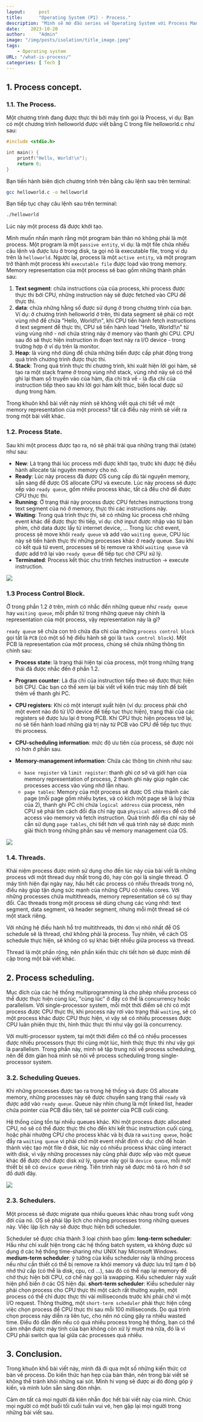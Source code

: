 ```yaml
---
layout:     post
title:      "Operating System (P1) - Process."
description: "Mình sẽ mở đầu series về Operating System với Process Management - một trong những phần quan trọng nhất trong nguyên lý hệ điều hành."
date:    2023-10-20
author:     "Admin"
image: "/img/posts/isolation/title_image.jpeg"
tags:
    - Operating system
URL: "/what-is-process/"
categories: [ Tech ]
---
```


## 1. Process concept.
### 1.1. The Process.
Một chương trình đang được thực thi bởi máy tính gọi là Process, ví dụ:
Bạn có một chương trình helloworld được viết bằng C trong file helloworld.c như sau:
```C
#include <stdio.h>

int main() {
    printf("Hello, World!\n");
    return 0;
}
```
Bạn tiến hành biên dịch chương trình trên bằng câu lệnh sau trên terminal:
```bash
gcc helloworld.c -o helloworld
```
Bạn tiếp tục chạy câu lệnh sau trên terminal:
```bash
./helloworld
```
Lúc này một process đã được khởi tạo.

Mình muốn nhấn mạnh rằng một program bản thân nó không phải là một process. Một program là một `passive entity`, ví dụ: là một file chứa nhiều câu lệnh và được lưu ở trong disk, ta gọi nó là executable file, trong ví dụ trên là `helloworld`. Ngược lại, process là một `active entity`, và một program trở thành một process khi `executable file` được load vào trong memory. Memory representation của một process sẽ bao gồm những thành phần sau:
1. **Text segment**: chứa instructions của của process, khi process được thực thi bởi CPU, những instruction này sẽ được fetched vào CPU để thực thi.
2. **data**: chứa những hằng số được sử dụng ở trong chương trình của bạn. Ví dụ: ở chương trình helloworld ở trên, thì data segment sẽ phải có một vùng nhớ để chứa "Hello, World!\n", khi CPU tiến hành fetch instructions ở text segment để thực thi, CPU sẽ tiến hành load "Hello, World!\n" từ vùng vùng nhớ - nơi chứa string này ở memory vào thanh ghi CPU. CPU sau đó sẽ thực hiện instruction in đoạn text này ra I/O device - trong trường hợp ở ví dụ trên là monitor.
3. **Heap**: là vùng nhớ dùng để chứa những biến được cấp phát động trong quá trình chương trình được thực thi.
4. **Stack**: Trong quá trình thực thi chương trình, khi xuât hiện lời gọi hàm, sẽ tạo ra một stack frame ở trong vùng nhớ stack, vùng nhớ này sẽ có thể ghi lại tham số truyền vào của hàm, địa chỉ trả về - là địa chỉ của instruction tiếp theo sau khi lời gọi hàm kết thúc, biến local được sử dụng trong hàm.

Trong khuôn khổ bài viết này mình sẽ không viết quá chi tiết về một memory representation của một process? tất cả điều này mình sẽ viết ra trong một bài viết khác.

### 1.2. Process State.
Sau khi một process được tạo ra, nó sẽ phải trải qua những trạng thái (state) như sau:
- **New**: Là trạng thái lúc process mới được khởi tạo, trước khi được hệ điều hành allocate tài nguyên memory cho nó.
- **Ready**: Lúc này process đã được OS cung cấp đủ tài nguyên memory, sẵn sàng để được OS allocate CPU và execute. Lúc này process sẽ được xếp vào `ready queue`, gồm nhiều process khác, tất cả đều chờ để được CPU thực thi.
- **Running**: Ở trạng thái này process được CPU fetches instructions trong text segment của nó ở memory, thực thi các instructions này.
- **Waiting**: Trong quá trình thực thi, sẽ có những lúc process chờ những event khác để được thực thi tiếp, ví dụ: chờ input được nhập vào từ bàn phím, chờ data được lấy từ internet device, ... Trong lúc chờ event, process sẽ move khỏi `ready queue` và add vào `waiting queue`, CPU lúc này sẽ tiến hành thực thi những processes khác ở ready queue. Sau khi có kết quả từ event, processes sẽ bị remove ra khỏi `waiting queue` và được add trở lại vào `ready queue` để tiếp tục chờ CPU xử lý.
- **Terminated**: Process kết thúc chu trình fetches instruction -> execute instruction.

![](/img/what-is-process/states.png)

### 1.3 Process Control Block.
Ở trong phần 1.2 ở trên, mình có nhắc đến những queue như `ready queue` hay `waiting queue`, mỗi phần tử trong những queue này chính là representation của một process, vậy representation này là gì?

`ready queue` sẽ chứa con trỏ chứa địa chỉ của những `process control block` gọi tắt là `PCB` (có một số hệ điều hành sẽ gọi là `task control block`). Một PCB là representation của một process, chúng sẽ chứa những thông tin chính sau:

- **Process state**: là trạng thái hiện tại của process, một trong những trạng thái đã được nhắc đến ở phần 1.2.

- **Program counter**: Là địa chỉ của instruction tiếp theo sẽ được thực hiện bởi CPU. Các bạn có thể xem lại bài viết về kiến trúc máy tính để biết thêm về thanh ghi PC.

- **CPU registers**: Khi có một interupt xuất hiện (ví dụ: process phải chờ một event nào đó từ I/O device để tiếp tục thực hiện), trạng thái của các registers sẽ được lưu lại ở trong PCB. Khi CPU thực hiện process trở lại, nó sẽ tiến hành load những giá trị này từ PCB vào CPU để tiếp tục thực thi proceess.

- **CPU-scheduling information**: mức độ ưu tiên của process, sẽ được nói rõ hơn ở phần sau.

- **Memory-management information**: Chứa các thông tin chính như sau:
    - `base register` và `limit register`: thanh ghi cơ sở và giới hạn của memory representation of process, 2 thanh ghi này giúp ngăn các processes access vào vùng nhớ lẫn nhau.
    - `page tables`: Memory của một process sẽ được OS chia thành các page (mỗi page gồm nhiều bytes, và có kích một page sẽ là luỹ thừa của 2), thanh ghi PC chỉ chứa `logical address` của process, nên CPU sẽ phải tìm cách đổi địa chỉ này qua `physical address` để có thể access vào memory và fetch instruction. Quá trình đổi địa chỉ này sẽ cần sử dụng `page tables`, chi tiết hơn về quá trình này sẽ được mình giải thích trong những phần sau về memory management của OS.

![](/img/what-is-process/PCB.png)

### 1.4. Threads.
Khái niệm process được mình sử dụng cho đến lúc này của bài viết là những process với một thread duy nhất trong đó, hay còn gọi là single thread. Ở máy tính hiện đại ngày nay, hầu hết các process có nhiều threads trong nó, điều này giúp tận dụng sức mạnh của những CPU có nhiều cores. Với những processes chứa multithreads, memory representation sẽ có sự thay đổi. Các threads trong một process sẽ dùng chung các vùng nhớ: text segment, data segment, và header segment, nhưng mỗi một thread sẽ có một stack riêng. 

Với những hệ điều hành hỗ trợ multithreads, thì đơn vị nhỏ nhất để OS schedule sẽ là thread, chứ không phải là process. Tuy nhiên, về cách OS schedule thực hiện, sẽ không có sự khác biệt nhiều giữa process và thread.

Thread là một phần rộng, nên phần kiến thức chi tiết hơn sẽ được mình đề cập trong một bài viết khác.

## 2. Process scheduling.
Mục đích của các hệ thống multiprogramming là cho phép nhiều process có thể được thực hiện cùng lúc, "cùng lúc" ở đây có thể là concurrency hoặc parallelism. Với single-processor system, mỗi một thời điểm sẽ chỉ có một process được CPU thực thi, khi process này rơi vào trạng thái `waiting`, sẽ có một process khác được CPU thực hiện, vì vậy sẽ có nhiều processes được CPU luân phiên thực thi, hình thức thực thi như vậy gọi là concurrency.

Với multi-processor system, tại một thời điểm có thể có nhiều processes được nhiều processors thực thi cùng một lúc, hình thức thực thi như vậy gọi là parallelism. Trong phần này, mình sẽ tập trung nói về process scheduling, nên để đơn giản hoá mình sẽ nói về process scheduling trong single-processor system.

### 3.2. Scheduling Queues.
Khi những processes được tạo ra trong hệ thống và được OS allocate memory, những processes này sẽ được chuyển sang trạng thái `ready` và được add vào `ready queue`. Queue này nhìn chung là một linked list, header chứa pointer của PCB đầu tiên, tail sẽ pointer của PCB cuối cùng. 

Hệ thống cũng tồn tại nhiều queues khác. Khi một process được allocated CPU, nó sẽ có thể được thực thi cho đến khi kết thúc instruction cuối cùng, hoặc phải nhường CPU cho process khác và bị đưa ra `waiting queue`, hoặc đẩy ra `waiting queue` vì phải chờ một event nhất định ví dụ: chờ để hoàn thành việc tạo một file ở disk, lúc này có nhiều process khác cũng interact with disk, vì vậy những processes này cũng phải được xếp vào một queue khác để được chờ được disk xử lý, queue này gọi là `device queue`, mỗi một thiết bị sẽ có `device queue` riêng. Tiến trình này sẽ được mô tả rõ hơn ở sơ đồ dưới đây.

![](/img/what-is-process/queue-scheduling.png)

### 2.3. Schedulers.
Một process sẽ được migrate qua nhiều queues khác nhau trong suốt vòng đời của nó. OS sẽ phải lập lịch cho những processes trong những queues này. Việc lập lịch này sẽ được thực hiện bởi scheduler.

Scheduler sẽ được chia thành 3 loại chính bao gồm: 
**long-term scheduler**: Hầu như chỉ xuất hiện trong các hệ thống batch system, và không được sử dụng ở các hệ thống time-sharing như UNIX hay Microsoft Windows.
**medium-term scheduler**: ý tưởng của kiểu scheduler này là những process nếu như cần thiết có thể bị remove ra khỏi memory và được lưu trữ tạm ở bộ nhớ thứ cấp (có thể là disk, cpu, cd ...), sau đó có thể nạp lại memory để chờ thực hiện bởi CPU, cơ chế này gọi là swapping. Kiểu scheduler này xuất hiện phổ biến ở các OS hiện đại.
**short-term scheduler**: Kiểu scheduler này phải chọn process cho CPU thực thi một cách rất thường xuyên, một process có thể chỉ được thực thi vài milliseconds trước khi phải chờ vì một I/O request. Thông thường, một `short-term scheduler` phải thực hiện công việc chọn process để CPU thực thi sau mỗi 100 milliseconds. Do quá trình chọn process này diễn ra liên tục, cho nên nó cũng gây ra nhiều wasted time. Điều đó dẫn đến nếu có quá nhiều process trong hệ thống, bạn có thể cảm nhận được máy tính của bạn không còn xử lý mượt mà nữa, đó là vì CPU phải switch qua lại giữa các processes quá nhiều.


## 3. Conclusion.
Trong khuôn khổ bài viết này, mình đã đi qua một số những kiến thức cơ bản về process. Do kiến thức hạn hẹp của bản thân, nên trong bài viết sẽ không thể tránh khỏi những sai sót. Mình hi vọng sẽ được ai đó đóng góp ý kiến, và mình luôn sẵn sàng đón nhận.

Cảm ơn tất cả mọi người đã kiên nhẫn đọc hết bài viết này của mình. Chúc mọi người có một buổi tối cuối tuần vui vẻ, hẹn gặp lại mọi người trong những bài viết sau.